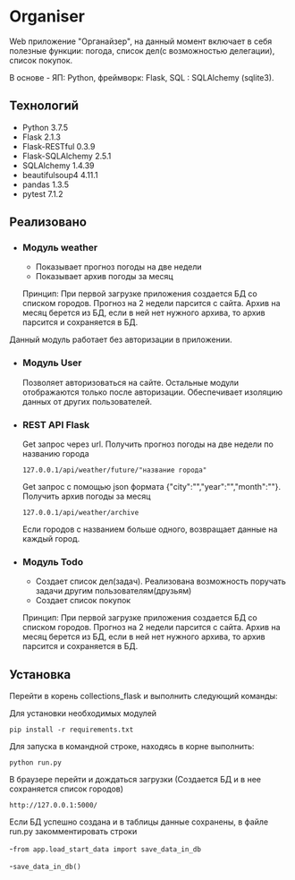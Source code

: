 # Organiser
Web приложение "Органайзер", на данный момент включает в себя полезные функции: погода, список дел(с возможностью делегации), список покупок.

В основе -  ЯП: Python, фреймворк: Flask, SQL : SQLAlchemy (sqlite3).

## Технологий
- Python 3.7.5
- Flask 2.1.3
- Flask-RESTful 0.3.9
- Flask-SQLAlchemy 2.5.1
- SQLAlchemy 1.4.39
- beautifulsoup4 4.11.1
- pandas 1.3.5
- pytest 7.1.2

## Реализовано
- ### Модуль weather
    - Показывает прогноз погоды на две недели
    - Показывает архив погоды за месяц

  
  Принцип: При первой загрузке приложения создается БД со списком городов. Прогноз на 2 недели парсится с сайта. 
  Архив на месяц берется из БД, если в ней нет нужного архива, то архив парсится и сохраняется в БД. 
  
 Данный модуль работает без авторизации в приложении.   
 
- ### Модуль User
    Позволяет авторизоваться на сайте. Остальные модули отображаются только после авторизации. Обеспечивает изоляцию данных от других пользователей.

    
- ### REST API Flask
  Get запрос через url. Получить прогноз погоды на две недели по названию города

  `127.0.0.1/api/weather/future/"название города"`

    Get запрос с помощью json формата {"city":"","year":"","month":""}. Получить архив погоды за месяц
    
  `127.0.0.1/api/weather/archive`
    
    Если городов с названием больше одного, возвращает данные на каждый город.
 
- ### Модуль Todo
    - Создает список дел(задач). Реализована возможность поручать задачи другим пользователям(друзьям)
    - Создает список покупок
  
  Принцип: При первой загрузке приложения создается БД со списком городов. Прогноз на 2 недели парсится с сайта. 
  Архив на месяц берется из БД, если в ней нет нужного архива, то архив парсится и сохраняется в БД. 

## Установка

Перейти в корень collections_flask и выполнить следующий команды:

Для установки необходимых модулей

`pip install -r requirements.txt`

Для запуска в командной строке, находясь в корне выполнить:

`python run.py`

В браузере перейти и дождаться загрузки (Создается БД и в нее сохраняется список городов)

`http://127.0.0.1:5000/`

Если БД успешно создана и в таблицы данные сохранены, в файле run.py закомментировать строки

-`from app.load_start_data import save_data_in_db`

-`save_data_in_db()`

